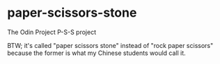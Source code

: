 # paper-scissors-stone
The Odin Project P-S-S project

BTW; it's called "paper scissors stone" instead of "rock paper scissors" because the former is what my Chinese students would call it.
